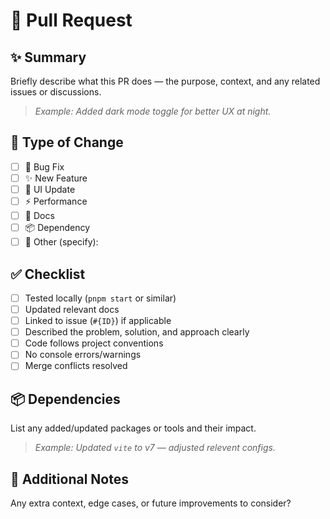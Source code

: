 # 🚀 Pull Request

## ✨ Summary

Briefly describe what this PR does — the purpose, context, and any related issues or discussions.

> _Example: Added dark mode toggle for better UX at night._

## 🔧 Type of Change

- [ ] 🐞 Bug Fix
- [ ] ✨ New Feature
- [ ] 🎨 UI Update
- [ ] ⚡ Performance
- [ ] 📝 Docs
- [ ] 📦 Dependency
- [ ] 🔁 Other (specify):

## ✅ Checklist

- [ ] Tested locally (`pnpm start` or similar)
- [ ] Updated relevant docs
- [ ] Linked to issue (`#{ID}`) if applicable
- [ ] Described the problem, solution, and approach clearly
- [ ] Code follows project conventions
- [ ] No console errors/warnings
- [ ] Merge conflicts resolved

## 📦 Dependencies

List any added/updated packages or tools and their impact.

> _Example: Updated `vite` to v7 — adjusted relevent configs._

## 💬 Additional Notes

Any extra context, edge cases, or future improvements to consider?
